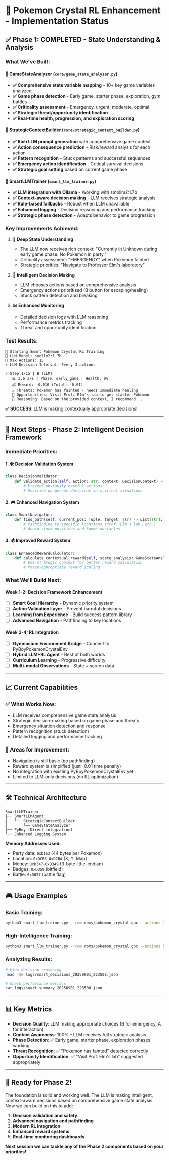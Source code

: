 # 🚀 Pokemon Crystal RL Enhancement - Implementation Status

## ✅ **Phase 1: COMPLETED** - State Understanding & Analysis

### **What We've Built:**

#### 🧠 **GameStateAnalyzer** (`core/game_state_analyzer.py`)
- **✅ Comprehensive state variable mapping** - 10+ key game variables analyzed
- **✅ Game phase detection** - Early game, starter phase, exploration, gym battles
- **✅ Criticality assessment** - Emergency, urgent, moderate, optimal
- **✅ Strategic threat/opportunity identification**
- **✅ Real-time health, progression, and exploration scoring**

#### 🎯 **StrategicContextBuilder** (`core/strategic_context_builder.py`)  
- **✅ Rich LLM prompt generation** with comprehensive game context
- **✅ Action consequence prediction** - Risk/reward analysis for each action
- **✅ Pattern recognition** - Stuck patterns and successful sequences
- **✅ Emergency action identification** - Critical survival decisions
- **✅ Strategic goal setting** based on current game phase

#### 🤖 **SmartLLMTrainer** (`smart_llm_trainer.py`)
- **✅ LLM integration with Ollama** - Working with smollm2:1.7b
- **✅ Context-aware decision making** - LLM receives strategic analysis
- **✅ Rule-based fallbacks** - Robust when LLM unavailable  
- **✅ Enhanced logging** - Decision reasoning and performance tracking
- **✅ Strategic phase detection** - Adapts behavior to game progression

### **Key Improvements Achieved:**

1. **🧩 Deep State Understanding**
   - The LLM now receives rich context: "Currently in Unknown during early game phase. No Pokemon in party."
   - Criticality assessment: "EMERGENCY" when Pokemon fainted
   - Strategic priorities: "Navigate to Professor Elm's laboratory"

2. **🎲 Intelligent Decision Making**
   - LLM chooses actions based on comprehensive analysis
   - Emergency actions prioritized (B button for escaping/healing)
   - Stuck pattern detection and breaking

3. **📊 Enhanced Monitoring**
   - Detailed decision logs with LLM reasoning
   - Performance metrics tracking
   - Threat and opportunity identification

### **Test Results:**
```
🚀 Starting Smart Pokemon Crystal RL Training
🧠 LLM Model: smollm2:1.7b
🎯 Max Actions: 15
⚡ LLM Decision Interval: Every 3 actions

⚡ Step 1/15 | B (LLM)
   📊 3.6 a/s | Phase: early_game | Health: 0%
   💰 Reward: -0.010 (Total: -0.01)
   ⚠️ Threats: Pokemon has fainted - needs immediate healing
   🎯 Opportunities: Visit Prof. Elm's lab to get starter Pokemon
   🧠 Reasoning: Based on the provided context, I recommend...
```

**✅ SUCCESS**: LLM is making contextually appropriate decisions!

---

## 🎯 **Next Steps - Phase 2: Intelligent Decision Framework**

### **Immediate Priorities:**

#### 1. **🛠️ Decision Validation System**
```python
class DecisionValidator:
    def validate_action(self, action: str, context: DecisionContext) -> bool:
        # Prevent obviously harmful actions
        # Override dangerous decisions in critical situations
```

#### 2. **🎮 Enhanced Navigation System**
```python
class SmartNavigator:
    def find_path(self, current_pos: Tuple, target: str) -> List[str]:
        # Pathfinding to specific locations (Prof. Elm's lab, etc.)
        # Avoid stuck positions and known obstacles
```

#### 3. **💰 Improved Reward System**
```python
class EnhancedRewardCalculator:
    def calculate_contextual_reward(self, state_analysis: GameStateAnalysis) -> float:
        # Use strategic context for better reward calculation
        # Phase-appropriate reward scaling
```

### **What We'll Build Next:**

#### **Week 1-2: Decision Framework Enhancement**
- [ ] **Smart Goal Hierarchy** - Dynamic priority system
- [ ] **Action Validation Layer** - Prevent harmful decisions
- [ ] **Learning from Experience** - Build success pattern library
- [ ] **Advanced Navigation** - Pathfinding to key locations

#### **Week 3-4: RL Integration** 
- [ ] **Gymnasium Environment Bridge** - Connect to PyBoyPokemonCrystalEnv
- [ ] **Hybrid LLM+RL Agent** - Best of both worlds
- [ ] **Curriculum Learning** - Progressive difficulty
- [ ] **Multi-modal Observations** - State + screen data

---

## 📈 **Current Capabilities**

### **✅ What Works Now:**
- LLM receives comprehensive game state analysis
- Strategic decision-making based on game phase and threats
- Emergency situation detection and response
- Pattern recognition (stuck detection)
- Detailed logging and performance tracking

### **🎯 Areas for Improvement:**
- Navigation is still basic (no pathfinding)
- Reward system is simplified (just -0.01 time penalty)
- No integration with existing PyBoyPokemonCrystalEnv yet
- Limited to LLM-only decisions (no RL optimization)

---

## 🛠️ **Technical Architecture**

```
SmartLLMTrainer
├── SmartLLMAgent
│   └── StrategicContextBuilder
│       └── GameStateAnalyzer
├── PyBoy (Direct integration)
└── Enhanced Logging System
```

**Memory Addresses Used:**
- Party data: `0xD163` (44 bytes per Pokemon)
- Location: `0xDCB8-0xDCBA` (X, Y, Map)
- Money: `0xD347-0xD349` (3-byte little-endian)
- Badges: `0xD359` (bitfield)
- Battle: `0xD057` (battle flag)

---

## 🎮 **Usage Examples**

### **Basic Training:**
```bash
python3 smart_llm_trainer.py --rom roms/pokemon_crystal.gbc --actions 100 --llm-interval 5
```

### **High-Intelligence Training:**
```bash  
python3 smart_llm_trainer.py --rom roms/pokemon_crystal.gbc --actions 500 --llm-model llama3.2:3b --llm-interval 3
```

### **Analyzing Results:**
```bash
# View decision reasoning
head -50 logs/smart_decisions_20250901_223508.json

# Check performance metrics  
cat logs/smart_summary_20250901_223508.json
```

---

## 📊 **Key Metrics**

- **Decision Quality**: LLM making appropriate choices (B for emergency, A for interaction)
- **Context Awareness**: 100% - LLM receives full strategic analysis
- **Phase Detection**: ✅ Early game, starter phase, exploration phases working
- **Threat Recognition**: ✅ "Pokemon has fainted" detected correctly
- **Opportunity Identification**: ✅ "Visit Prof. Elm's lab" suggested appropriately

---

## 🚀 **Ready for Phase 2!**

The foundation is solid and working well. The LLM is making intelligent, context-aware decisions based on comprehensive game state analysis. Now we can build on this to add:

1. **Decision validation and safety**
2. **Advanced navigation and pathfinding** 
3. **Modern RL integration**
4. **Enhanced reward systems**
5. **Real-time monitoring dashboards**

**Next session we can tackle any of the Phase 2 components based on your priorities!**
